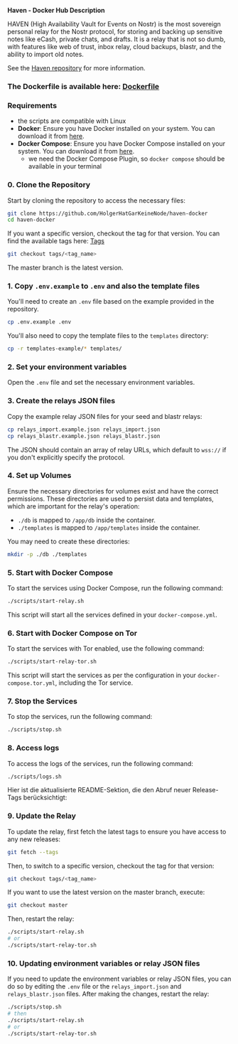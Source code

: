 **Haven - Docker Hub Description**

HAVEN (High Availability Vault for Events on Nostr) is the most sovereign personal relay for the Nostr protocol, for
storing and backing up sensitive notes like eCash, private chats, and drafts. It is a relay that is not so dumb, with
features like web of trust, inbox relay, cloud backups, blastr, and the ability to import old notes.

See the [Haven repository](https://github.com/bitvora/haven) for more information.

### The Dockerfile is available here: [Dockerfile](https://github.com/HolgerHatGarKeineNode/haven-docker/blob/master/Dockerfile)

### Requirements

- the scripts are compatible with Linux
- **Docker**: Ensure you have Docker installed on your system. You can download it
  from [here](https://docs.docker.com/get-docker/).
- **Docker Compose**: Ensure you have Docker Compose installed on your system. You can download it
  from [here](https://docs.docker.com/compose/install/).
    - we need the Docker Compose Plugin, so `docker compose` should be available in your terminal

### 0. Clone the Repository

Start by cloning the repository to access the necessary files:

```bash
git clone https://github.com/HolgerHatGarKeineNode/haven-docker
cd haven-docker
```

If you want a specific version, checkout the tag for that version.
You can find the available tags here: [Tags](https://github.com/HolgerHatGarKeineNode/haven-docker/releases)

```bash
git checkout tags/<tag_name>
```

The master branch is the latest version.

### 1. Copy `.env.example` to `.env` and also the template files

You'll need to create an `.env` file based on the example provided in the repository.

```bash
cp .env.example .env
```

You'll also need to copy the template files to the `templates` directory:

```bash
cp -r templates-example/* templates/
```

### 2. Set your environment variables

Open the `.env` file and set the necessary environment variables.

### 3. Create the relays JSON files

Copy the example relay JSON files for your seed and blastr relays:

```bash
cp relays_import.example.json relays_import.json
cp relays_blastr.example.json relays_blastr.json
```

The JSON should contain an array of relay URLs, which default to `wss://` if you don't explicitly specify the protocol.

### 4. Set up Volumes

Ensure the necessary directories for volumes exist and have the correct permissions. These directories are used to
persist data and templates, which are important for the relay's operation:

- `./db` is mapped to `/app/db` inside the container.
- `./templates` is mapped to `/app/templates` inside the container.

You may need to create these directories:

```bash
mkdir -p ./db ./templates
```

### 5. Start with Docker Compose

To start the services using Docker Compose, run the following command:

```bash
./scripts/start-relay.sh
```

This script will start all the services defined in your `docker-compose.yml`.

### 6. Start with Docker Compose on Tor

To start the services with Tor enabled, use the following command:

```bash
./scripts/start-relay-tor.sh
```

This script will start the services as per the configuration in your `docker-compose.tor.yml`, including the Tor
service.

### 7. Stop the Services

To stop the services, run the following command:

```bash
./scripts/stop.sh
```

### 8. Access logs

To access the logs of the services, run the following command:

```bash
./scripts/logs.sh
```

Hier ist die aktualisierte README-Sektion, die den Abruf neuer Release-Tags berücksichtigt:

### 9. Update the Relay

To update the relay, first fetch the latest tags to ensure you have access to any new releases:

```bash
git fetch --tags
```

Then, to switch to a specific version, checkout the tag for that version:

```bash
git checkout tags/<tag_name>
```

If you want to use the latest version on the master branch, execute:

```bash
git checkout master
```

Then, restart the relay:

```bash
./scripts/start-relay.sh
# or
./scripts/start-relay-tor.sh
```

### 10. Updating environment variables or relay JSON files

If you need to update the environment variables or relay JSON files, you can do so by editing the `.env` file or the
`relays_import.json` and `relays_blastr.json` files. After making the changes, restart the relay:

```bash
./scripts/stop.sh
# then
./scripts/start-relay.sh
# or
./scripts/start-relay-tor.sh
``` 
